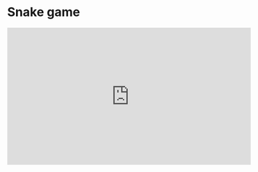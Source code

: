 # Snake game

<iframe width="560" height="315" src="https://raw.githubusercontent.com/mirachirkova/SnakeGame/master/examples/example.mp4" frameborder="0" allow="accelerometer; autoplay; clipboard-write; encrypted-media; gyroscope; picture-in-picture" allowfullscreen></iframe>
